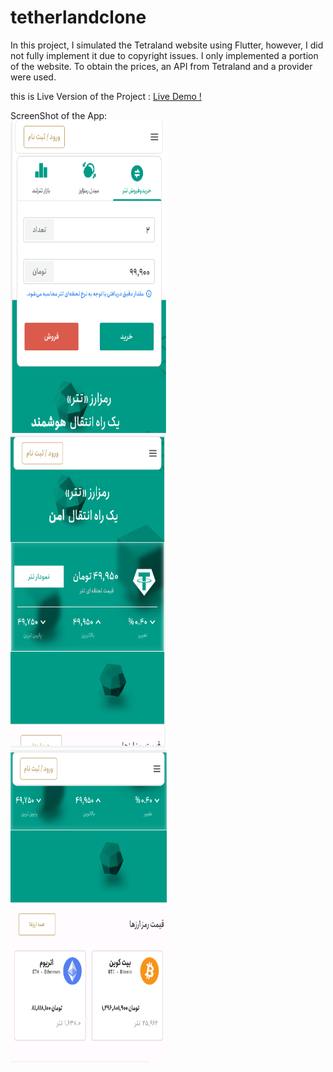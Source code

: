 # tetherlandclone

In this project, I simulated the Tetraland website using Flutter, however, I did not fully implement it due to copyright issues. I only implemented a portion of the website. To obtain the prices, an API from Tetraland and a provider were used.

this is Live Version of the Project :
<a href="https://progtech.ir/flutter/web">Live Demo !</a>

ScreenShot of the App:<br>
<img src="https://github.com/mehdigharibi/tetherland/blob/master/assets/images/demo1.png" alt="Screenshot" width="250" height="500">
<br>
<img src="https://github.com/mehdigharibi/tetherland/blob/master/assets/images/demo2.png" alt="Screenshot" width="250" height="500">
<br>
<img src="https://github.com/mehdigharibi/tetherland/blob/master/assets/images/demo3.png" alt="Screenshot" width="250" height="500">
<br>
